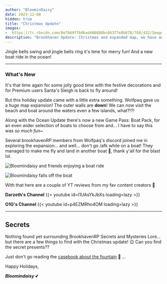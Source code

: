 ```yaml
---
author: "BloominDaisy"
date: 2023-12-08
hidden: true
title: "Christmas Update"
images:
-  https://tr.rbxcdn.com/8e7b69f7b0bad486888bc66377e8b878/768/432/Image/Png
description: "Brookhaven Update: Christmas and expanded map, we have an ocean!"
---
```


Jingle bells swing and jingle bells ring it's time for merry fun! And a new boat ride in the ocean!


---

### What's New

It's that time again for some jolly good time with the festive decorations and for Premium users Santa's Sleigh is back to fly around!

But this holiday update came with a little extra something. Wolfpaq gave us a _huge_ map expansion! The outer walls are **down**! We can now visit the beach and boat around the waters even a few islands, what?!?!


Along with the Ocean Update there's now a new Game Pass: Boat Pack, for an even wider selection of boats to choose from and... I have to say this was _so much fun_~

Several brookhavenRP members from Wolfpaq's discord joined me in exploring the expansion... and well... don't go /afk while on a boat! They managed to make me fly and land in another boat 🤣, thank y'all for the blast lol.

![Bloomindaisy and friends enjoying a boat ride](/images/bh/bloomin_boat.jpg)

![Bloomindaisy falls off the boat](/images/bh/bloomin_fail.jpg) 


With that here are a couple of YT reviews from my fav content creators 💖

**Darzeth's Channel**
{{< youtube id=l1UAsYkJbXs loading=lazy >}}

**O1G's Channel**
{{< youtube id=p4EZMRhn4OM loading=lazy >}}


---

## Secrets

Nothing found yet surrounding BrookhavenRP Secrets and Mysteries Lore... but there are a few things to find with the Christmas update! 😉 Can you find the secret presents??

Just don't go reading the [casebook about the fountain](/casebook/interesting/fountain/#dec-23-holiday-update) 👀 ...


Happy Holidays, 

_**Bloomindaisy**_ <span class="nowrap"><span class="emojify">💕</span>